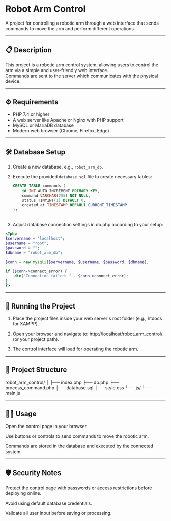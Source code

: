 # Robot Arm Control

A project for controlling a robotic arm through a web interface that sends commands to move the arm and perform different operations.


---
## 📋 Description

This project is a robotic arm control system, allowing users to control the arm via a simple and user-friendly web interface.  
Commands are sent to the server which communicates with the physical device.


---
## ⚙️ Requirements

- PHP 7.4 or higher  
- A web server like Apache or Nginx with PHP support  
- MySQL or MariaDB database  
- Modern web browser (Chrome, Firefox, Edge)


---
## 🛠️ Database Setup

1. Create a new database, e.g., `robot_arm_db`.  
2. Execute the provided `database.sql` file to create necessary tables:

   ```sql
   CREATE TABLE commands (
       id INT AUTO_INCREMENT PRIMARY KEY,
       command VARCHAR(255) NOT NULL,
       status TINYINT(1) DEFAULT 0,
       created_at TIMESTAMP DEFAULT CURRENT_TIMESTAMP
   );
 

3. Adjust database connection settings in db.php according to your setup:
```php
<?php
$servername = "localhost";
$username = "root";
$password = "";
$dbname = "robot_arm_db";

$conn = new mysqli($servername, $username, $password, $dbname);

if ($conn->connect_error) {
    die("Connection failed: " . $conn->connect_error);
}
?>
```
---
## 🚀 Running the Project

1. Place the project files inside your web server's root folder (e.g., htdocs for XAMPP).

2. Open your browser and navigate to: http://localhost/robot_arm_control/ (or your project path).

3. The control interface will load for operating the robotic arm.

---
## 🧩 Project Structure

robot_arm_control/
│
├── index.php
├── db.php
├── process_command.php
├── database.sql
├── style.css
└── js/
    └── main.js
    
---
## 👨‍💻 Usage

Open the control page in your browser.

Use buttons or controls to send commands to move the robotic arm.

Commands are stored in the database and executed by the connected system.

---
## 🛡️ Security Notes
Protect the control page with passwords or access restrictions before deploying online.

Avoid using default database credentials.

Validate all user input before saving or processing.

